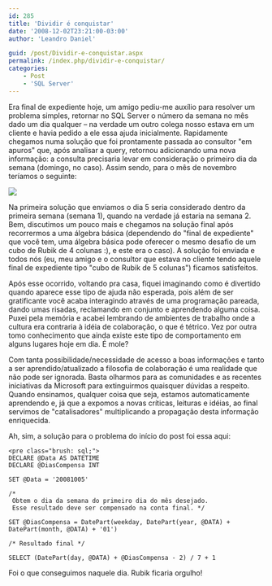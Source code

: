 ```yaml
---
id: 285
title: 'Dividir é conquistar'
date: '2008-12-02T23:21:00-03:00'
author: 'Leandro Daniel'

guid: /post/Dividir-e-conquistar.aspx
permalink: /index.php/dividir-e-conquistar/
categories:
    - Post
    - 'SQL Server'
---
```


 Era final de expediente hoje, um amigo pediu-me auxílio para resolver um problema simples, retornar no SQL Server o número da semana no mês dado um dia qualquer – na verdade um outro colega nosso estava em um cliente e havia pedido a ele essa ajuda inicialmente. Rapidamente chegamos numa solução que foi prontamente passada ao consultor "em apuros" que, após analisar a query, retornou adicionando uma nova informação: a consulta precisaria levar em consideração o primeiro dia da semana (domingo, no caso). Assim sendo, para o mês de novembro teríamos o seguinte:

 ![](http://leandrodaniel.com/pics/WindowsLiveWriter/Dividireconquistar_14B83/NumSemana%5B2%5D_thumb.gif)

 Na primeira solução que enviamos o dia 5 seria considerado dentro da primeira semana (semana 1), quando na verdade já estaria na semana 2. Bem, discutimos um pouco mais e chegamos na solução final após recorrermos a uma álgebra básica (dependendo do "final de expediente" que você tem, uma álgebra básica pode oferecer o mesmo desafio de um cubo de Rubik de 4 colunas :), e este era o caso). A solução foi enviada e todos nós (eu, meu amigo e o consultor que estava no cliente tendo aquele final de expediente tipo "cubo de Rubik de 5 colunas") ficamos satisfeitos.

 Após esse ocorrido, voltando pra casa, fiquei imaginando como é divertido quando aparece esse tipo de ajuda não esperada, pois além de ser gratificante você acaba interagindo através de uma programação pareada, dando umas risadas, reclamando em conjunto e aprendendo alguma coisa. Puxei pela memória e acabei lembrando de ambientes de trabalho onde a cultura era contraria à idéia de colaboração, o que é tétrico. Vez por outra tomo conhecimento que ainda existe este tipo de comportamento em alguns lugares hoje em dia. É mole?

 Com tanta possibilidade/necessidade de acesso a boas informações e tanto a ser aprendido/atualizado a filosofia de colaboração é uma realidade que não pode ser ignorada. Basta olharmos para as comunidades e as recentes iniciativas da Microsoft para extinguirmos quaisquer dúvidas a respeito. Quando ensinamos, qualquer coisa que seja, estamos automaticamente aprendendo e, já que a expomos a novas críticas, leituras e idéias, ao final servimos de "catalisadores" multiplicando a propagação desta informação enriquecida.

 Ah, sim, a solução para o problema do início do post foi essa aqui:

```
<pre class="brush: sql;">
DECLARE @Data AS DATETIME   
DECLARE @DiasCompensa INT    

SET @Data = '20081005'      

/*     
 Obtem o dia da semana do primeiro dia do mês desejado.     
 Esse resultado deve ser compensado na conta final. */   

SET @DiasCompensa = DatePart(weekday, DatePart(year, @DATA) + DatePart(month, @DATA) + '01')     

/* Resultado final */   

SELECT (DatePart(day, @DATA) + @DiasCompensa - 2) / 7 + 1 
```

Foi o que conseguimos naquele dia. Rubik ficaria orgulho!